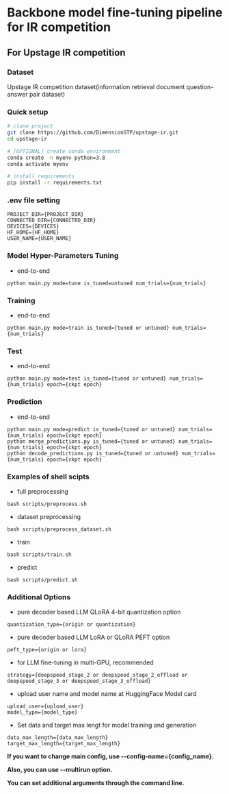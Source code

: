 # Backbone model fine-tuning pipeline for IR competition

## For Upstage IR competition

### Dataset
Upstage IR competition dataset(information retrieval document question-answer pair dataset)

### Quick setup

```bash
# clone project
git clone https://github.com/DimensionSTP/upstage-ir.git
cd upstage-ir

# [OPTIONAL] create conda environment
conda create -n myenv python=3.8
conda activate myenv

# install requirements
pip install -r requirements.txt
```

### .env file setting
```shell
PROJECT_DIR={PROJECT_DIR}
CONNECTED_DIR={CONNECTED_DIR}
DEVICES={DEVICES}
HF_HOME={HF_HOME}
USER_NAME={USER_NAME}
```

### Model Hyper-Parameters Tuning

* end-to-end
```shell
python main.py mode=tune is_tuned=untuned num_trials={num_trials}
```

### Training

* end-to-end
```shell
python main.py mode=train is_tuned={tuned or untuned} num_trials={num_trials}
```

### Test

* end-to-end
```shell
python main.py mode=test is_tuned={tuned or untuned} num_trials={num_trials} epoch={ckpt epoch}
```

### Prediction

* end-to-end
```shell
python main.py mode=predict is_tuned={tuned or untuned} num_trials={num_trials} epoch={ckpt epoch}
python merge_predictions.py is_tuned={tuned or untuned} num_trials={num_trials} epoch={ckpt epoch}
python decode_predictions.py is_tuned={tuned or untuned} num_trials={num_trials} epoch={ckpt epoch}
```

### Examples of shell scipts

* full preprocessing
```shell
bash scripts/preprocess.sh
```

* dataset preprocessing
```shell
bash scripts/preprocess_dataset.sh
```

* train
```shell
bash scripts/train.sh
```

* predict
```shell
bash scripts/predict.sh
```

### Additional Options

* pure decoder based LLM QLoRA 4-bit quantization option
```shell
quantization_type={origin or quantization} 
```

* pure decoder based LLM LoRA or QLoRA PEFT option
```shell
peft_type={origin or lora}
```

* for LLM fine-tuning in multi-GPU, recommended
```shell
strategy={deepspeed_stage_2 or deepspeed_stage_2_offload or deepspeed_stage_3 or deepspeed_stage_3_offload}
```

* upload user name and model name at HuggingFace Model card
```shell
upload_user={upload_user} 
model_type={model_type}
```

* Set data and target max lengt for model training and generation
```shell
data_max_length={data_max_length} 
target_max_length={target_max_length} 
```


__If you want to change main config, use --config-name={config_name}.__

__Also, you can use --multirun option.__

__You can set additional arguments through the command line.__